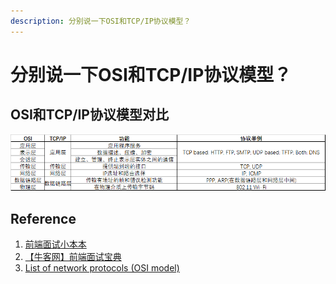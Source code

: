 ```yaml
---
description: 分别说一下OSI和TCP/IP协议模型？
---
```


# 分别说一下OSI和TCP/IP协议模型？

## OSI和TCP/IP协议模型对比

![](../../.gitbook/assets/x-2dv-y-u98k-2-i-tzty05.png)

## Reference

1. [前端面试小本本](https://barryyeee.github.io/InterviewGuide/Chapter2/%E8%AE%A1%E7%AE%97%E6%9C%BA%E7%BD%91%E7%BB%9C/%E7%BD%91%E7%BB%9C%E6%A8%A1%E5%9E%8B%E5%92%8C%E7%BD%91%E7%BB%9C%E5%8D%8F%E8%AE%AE.html)
2. [【牛客网】前端面试宝典](https://www.nowcoder.com/tutorial/96/4e90227047534233a54e3ea32951b172)
3. [List of network protocols \(OSI model\)](https://en.wikipedia.org/wiki/List_of_network_protocols_%28OSI_model%29)



